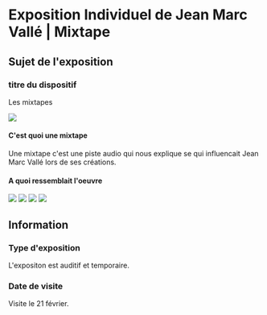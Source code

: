 # Exposition Individuel de Jean Marc Vallé | Mixtape

## Sujet de l'exposition

### titre du dispositif

Les mixtapes

<img src="../exposition_individuel/medias/" >

#### C'est quoi une mixtape

Une mixtape c'est une piste audio qui nous explique se qui influencait Jean Marc Vallé lors de ses créations. 

#### A quoi ressemblait l'oeuvre

<img src="../exposition_individuel/medias/" >

<img src="../exposition_individuel/medias/" >

<img src="../exposition_individuel/medias/" >

<img src="../exposition_individuel/medias/" >

## Information

### 

### Type d'exposition 
L'expositon est auditif et temporaire.

### Date de visite

Visite le 21 février.

